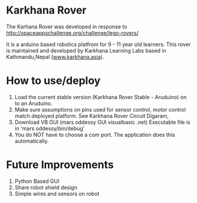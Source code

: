 Karkhana Rover
=============

The Karhana Rover was developed in response to http://spaceappschallenge.org/challenge/lego-rovers/

It is a arduino based robotics platfrom for 9  - 11 year old learners. This rover is maintained and developed by
Karkhana Learning Labs based in Kathmandu,Nepal (www.karkhana.asia). 

How to use/deploy
==================
1. Load the current stable version (Karkhana Rover Stable - Aruduino) on to an Aruduino.
2. Make sure assumptions on pins used for sensor control, motor control match deployed platform. See Karkhana Rover
Circuit Digaram,
3. Download VB GUI (mars oddessy GUI visualbasic .net) Executable file is in 'mars oddessy/bin/debug'
4. You do NOT have to choose a com port. The application does this automatically.

Future Improvements
====================
1. Python Based GUI
2. Share robot shield design
3. Simple wires and sensors on robot
